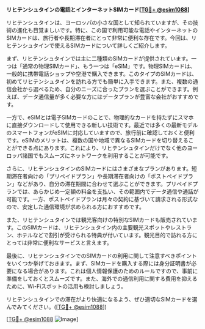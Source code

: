 **リヒテンシュタインの電話とインターネットSIMカード[[TG💪+ @esim1088](https://t.me/s/esim1088)]**

リヒテンシュタインは、ヨーロッパの小さな国として知られていますが、その技術の進化も目覚ましいです。特に、この国で利用可能な電話やインターネットのSIMカードは、旅行者や長期滞在者にとって非常に便利な存在です。今回は、リヒテンシュタインで使えるSIMカードについて詳しくご紹介します。

まず、リヒテンシュタインでは主に二種類のSIMカードが提供されています。一つは「通常の物理SIMカード」、もう一つは「eSIM」です。物理SIMカードは、一般的に携帯電話ショップや空港で購入できます。このタイプのSIMカードは、初めてリヒテンシュタインを訪れる方でも簡単に入手できます。また、複数の通信会社から選べるため、自分のニーズに合ったプランを選ぶことができます。例えば、データ通信量が多く必要な方にはデータプランが豊富な会社がおすすめです。

一方で、eSIMとは電子SIMカードのことで、物理的なカードを持たずにスマホに直接ダウンロードして使用できる新しい技術です。最近では多くの最新モデルのスマートフォンがeSIMに対応していますので、旅行前に確認しておくと便利です。eSIMのメリットは、複数の国や地域で異なるSIMカードを切り替えることができる点にあります。これにより、リヒテンシュタインだけでなく他のヨーロッパ諸国でもスムーズにネットワークを利用することが可能です。

さらに、リヒテンシュタインのSIMカードにはさまざまなプランがあります。短期滞在者向けの「プリペイドプラン」や長期滞在者向けの「ポストペイドプラン」などがあり、自分の滞在期間に合わせて選ぶことができます。プリペイドプランでは、あらかじめ一定額の料金を支払い、その範囲内でデータ通信や通話が可能です。一方、ポストペイドプランは月々の契約に基づいて請求される形式なので、安定した通信環境が求められる方におすすめです。

また、リヒテンシュタインでは観光客向けの特別なSIMカードも販売されています。このSIMカードは、リヒテンシュタイン内の主要観光スポットやレストラン、ホテルなどで割引が受けられる特典が付いています。観光目的で訪れる方にとっては非常に便利なサービスと言えます。

最後に、リヒテンシュタインでのSIMカードの利用に関して注意すべきポイントをいくつか挙げておきます。まず、SIMカードを購入する際には身分証明書が必要になる場合があります。これは個人情報保護のためのルールですので、事前に準備をしておくとスムーズです。また、海外での通信利用に関する費用を抑えるために、Wi-Fiスポットの活用も検討しましょう。

リヒテンシュタインでの滞在がより快適になるよう、ぜひ適切なSIMカードを選んでみてください。([[TG💪+ @esim1088](https://t.me/s/esim1088)]) 

[[TG💪+ @esim1088](https://t.me/s/esim1088) ![Image](https://i.postimg.cc/Y0z9fWf4/image.png)]